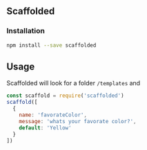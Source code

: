 ## Scaffolded

### Installation
```bash
npm install --save scaffolded
```

## Usage

Scaffolded will look for a folder `/templates` and 

```js
const scaffold = require('scaffolded')
scaffold([
  {
    name: 'favorateColor',
    message: 'whats your favorate color?',
    default: 'Yellow'
  }
])
```
